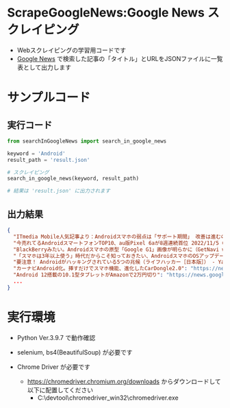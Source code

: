 # ScrapeGoogleNews:Google News スクレイピング

- Webスクレイピングの学習用コードです
- [Google News](https://news.google.com/home) で検索した記事の「タイトル」とURLをJSONファイルに一覧表として出力します

# サンプルコード

## 実行コード

```python
from searchInGoogleNews import search_in_google_news

keyword = 'Android'
result_path = 'result.json'

# スクレイピング
search_in_google_news(keyword, result_path)

# 結果は 'result.json' に出力されます
```

## 出力結果

```json
{
  "ITmedia Mobile人気記事より：Androidスマホの弱点は「サポート期間」 改善は進むのか？（ITmedia Mobile） - Yahoo!ニュース": "https://news.google.com/articles/CBMiSmh0dHBzOi8vbmV3cy55YWhvby5jby5qcC9hcnRpY2xlcy9lZjliYjU5YjMwNmE2NjdlNjU3OTRjODYwNzFhOWRmMmFkNzkyOTli0gEA?hl=ja&gl=JP&ceid=JP%3Aja",
  "今売れてるAndroidスマートフォンTOP10、au版Pixel 6aが8週連続首位 2022/11/5（BCN） - Yahoo!ニュース": "https://news.google.com/articles/CBMiSmh0dHBzOi8vbmV3cy55YWhvby5jby5qcC9hcnRpY2xlcy8zYTY5ZGY4YThmOTU0ZDQwZTM3Y2Y4ZmU5NDBmNGY0OWIxNDhjYTFi0gEA?hl=ja&gl=JP&ceid=JP%3Aja",
  "BlackBerryみたい。Androidスマホの原型「Google G1」画像が明らかに（GetNavi web） - Yahoo!ニュース": "https://news.google.com/articles/CBMiSmh0dHBzOi8vbmV3cy55YWhvby5jby5qcC9hcnRpY2xlcy9iYmZmOTQ2MzUxZmNjNjE3NzJmYTYxMGU5OWVhYmUzZDQ0YzBlZjkz0gEA?hl=ja&gl=JP&ceid=JP%3Aja",
  "「スマホは3年以上使う」時代だからこそ知っておきたい、AndroidスマホのOSアップデート事情（マイナビニュース） - Yahoo!ニュース": "https://news.google.com/articles/CBMiSmh0dHBzOi8vbmV3cy55YWhvby5jby5qcC9hcnRpY2xlcy81NTZjNzBkNTJjNjljNDlhMTU5NjRmYzRjYzVkMjdmMjMwMTE2NGRh0gEA?hl=ja&gl=JP&ceid=JP%3Aja",
  "要注意！ Androidがハッキングされている5つの兆候（ライフハッカー［日本版］） - Yahoo!ニュース": "https://news.google.com/articles/CBMiSmh0dHBzOi8vbmV3cy55YWhvby5jby5qcC9hcnRpY2xlcy83ZGJhNDY0NDY3ODFkMTcxY2Y3ZjdlYTRiNTY0ZWU0N2JhYjJmZTVj0gEA?hl=ja&gl=JP&ceid=JP%3Aja",
  "カーナビAndroid化。挿すだけでスマホ機能、進化したCarDongle2.0": "https://news.google.com/articles/CBMiKWh0dHBzOi8vY2FtcC1maXJlLmpwL3Byb2plY3RzL3ZpZXcvNjM1MjI50gEA?hl=ja&gl=JP&ceid=JP%3Aja",
  "Android 12搭載の10.1型タブレットがAmazonで2万円切り": "https://news.google.com/articles/CAIiEI6pROmKPoAEcWSlTfEKl9UqGQgEKhAIACoHCAowoaPwCjCL47cCMJfUhwM?uo=CAUiQmh0dHBzOi8vcGMud2F0Y2guaW1wcmVzcy5jby5qcC9kb2NzL25ld3MvdG9kYXlzX3NhbGVzLzE0NTA4ODIuaHRtbNIBAA&hl=ja&gl=JP&ceid=JP%3Aja",
  ...
}
```


# 実行環境

- Python Ver.3.9.7 で動作確認
- selenium, bs4(BeautifulSoup) が必要です

- Chrome Driver が必要です
  - https://chromedriver.chromium.org/downloads からダウンロードして以下に配置してください
    - C:\\devtool\\chromedriver_win32\\chromedriver.exe
     
